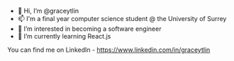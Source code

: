 - 👋 Hi, I’m @graceytlin
- 📫 I'm a final year computer science student @ the University of Surrey
- 👀 I’m interested in becoming a software engineer
- 🌱 I’m currently learning React.js

You can find me on LinkedIn - https://www.linkedin.com/in/graceytlin
